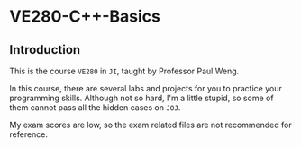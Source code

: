 # VE280-C++-Basics

## Introduction

This is the course `VE280` in `JI`, taught by Professor Paul Weng.



In this course, there are several labs and projects for you to practice your programming skills. Although not so hard, I'm a little stupid, so some of them cannot pass all the hidden cases on `JOJ`.



My exam scores are low, so the exam related files are not recommended for reference.
